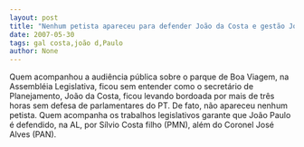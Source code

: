 ```yaml
---
layout: post
title: "Nenhum petista apareceu para defender João da Costa e gestão João Paulo"
date: 2007-05-30
tags: gal costa,joão d,Paulo
author: None
---
```

Quem acompanhou a audi&ecirc;ncia p&uacute;blica sobre o parque de Boa Viagem, na Assembl&eacute;ia Legislativa, ficou sem entender como o secret&aacute;rio de Planejamento, Jo&atilde;o da Costa, ficou levando bordoada por mais de tr&ecirc;s horas sem defesa de parlamentares do PT. De fato, n&atilde;o apareceu nenhum petista.
Quem acompanha os trabalhos legislativos garante que Jo&atilde;o Paulo &eacute; defendido, na AL, por S&iacute;lvio Costa filho (PMN), al&eacute;m do Coronel Jos&eacute; Alves (PAN).
 
